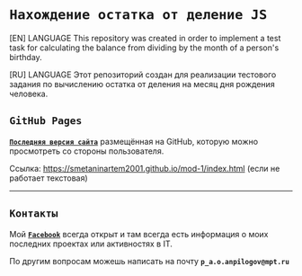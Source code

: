 # **`Нахождение остатка от деление JS`**

[EN] LANGUAGE 
This repository was created in order to implement a test task for calculating the balance from dividing by the month of a person's birthday.

[RU] LANGUAGE 
Этот репозиторий создан для реализации тестового задания по вычислению остатка от деления на месяц дня рождения человека.

## `GitHub Pages`

[**`Последняя версия сайта`**](https://smetaninartem2001.github.io/mod-1/index.html) размещённая на GitHub, которую можно просмотреть со стороны пользователя.

Ссылка: https://smetaninartem2001.github.io/mod-1/index.html (если не работает текстовая)

____
## `Контакты`

Мой [**`Facebook`**](https://www.facebook.com/profile.php?id=100056203089338) всегда открыт и там всегда есть информация о моих последних проектах или активностях в IT.

По другим вопросам можешь написать на почту **`p_a.o.anpilogov@mpt.ru`**
